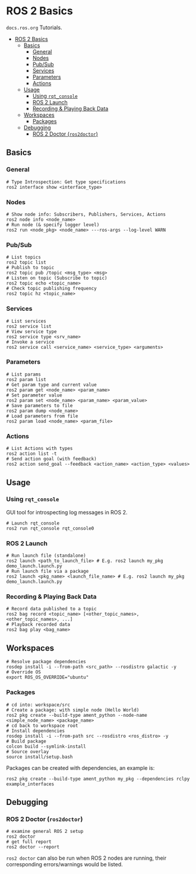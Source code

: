 # ROS 2 Basics

`docs.ros.org` Tutorials.

- [ROS 2 Basics](#ros-2-basics)
  - [Basics](#basics)
    - [General](#general)
    - [Nodes](#nodes)
    - [Pub/Sub](#pubsub)
    - [Services](#services)
    - [Parameters](#parameters)
    - [Actions](#actions)
  - [Usage](#usage)
    - [Using `rqt_console`](#using-rqt_console)
    - [ROS 2 Launch](#ros-2-launch)
    - [Recording & Playing Back Data](#recording--playing-back-data)
  - [Workspaces](#workspaces)
    - [Packages](#packages)
  - [Debugging](#debugging)
    - [ROS 2 Doctor (`ros2doctor`)](#ros-2-doctor-ros2doctor)


## Basics

### General
```shell
# Type Introspection: Get type specifications
ros2 interface show <interface_type>
```

### Nodes
```shell
# Show node info: Subscribers, Publishers, Services, Actions
ros2 node info <node_name>
# Run node (& specify logger level)
ros2 run <node_pkg> <node_name> ---ros-args --log-level WARN
```

### Pub/Sub
```shell
# List topics
ros2 topic list
# Publish to topic
ros2 topic pub /topic <msg_type> <msg>
# Listen on topic (Subscribe to topic)
ros2 topic echo <topic_name>
# Check topic publishing frequency
ros2 topic hz <topic_name>
```

### Services
```shell
# List services
ros2 service list
# View service type
ros2 service type <srv_name>
# Invoke a service
ros2 service call <service_name> <service_type> <arguments>
```

### Parameters
```shell
# List params
ros2 param list
# Get param type and current value
ros2 param get <node_name> <param_name>
# Set parameter value
ros2 param set <node_name> <param_name> <param_value>
# Save parameters to file
ros2 param dump <node_name>
# Load parameters from file
ros2 param load <node_name> <param_file>
```

### Actions
```shell
# List Actions with types
ros2 action list -t
# Send action goal (with feedback)
ros2 action send_goal --feedback <action_name> <action_type> <values>
```


## Usage

### Using `rqt_console`
GUI tool for introspecting log messages in ROS 2.
```shell
# Launch rqt_console
ros2 run rqt_console rqt_console0
```

### ROS 2 Launch
```shell
# Run launch file (standalone)
ros2 launch <path_to_launch_file> # E.g. ros2 launch my_pkg demo_launch.launch.py
# Run launch file via a package
ros2 launch <pkg_name> <launch_file_name> # E.g. ros2 launch my_pkg demo_launch.launch.py
```

### Recording & Playing Back Data
```shell
# Record data published to a topic
ros2 bag record <topic_name> [<other_topic_names>, <other_topic_names>, ...]
# Playback recorded data
ros2 bag play <bag_name>
```


## Workspaces
```shell
# Resolve package dependencies
rosdep install -i --from-path <src_path> --rosdistro galactic -y
# Override OS
export ROS_OS_OVERRIDE="ubuntu"
```

### Packages
```shell
# cd into: workspace/src
# Create a package: with simple node (Hello World)
ros2 pkg create --build-type ament_python --node-name <simple_node_name> <package_name>
# cd back to workspace root
# Install dependencies
rosdep install -i --from-path src --rosdistro <ros_distro> -y
# Build package
colcon build --symlink-install
# Source overlay
source install/setup.bash
```
Packages can be created with dependencies, an example is:
```shell
ros2 pkg create --build-type ament_python my_pkg --dependencies rclpy example_interfaces
```


## Debugging

### ROS 2 Doctor (`ros2doctor`)
```shell
# examine general ROS 2 setup
ros2 doctor
# get full report
ros2 doctor --report
```
`ros2 doctor` can also be run when ROS 2 nodes are running, their corresponding errors/warnings would be listed.

